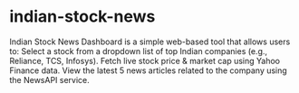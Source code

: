 # indian-stock-news
Indian Stock News Dashboard is a simple web-based tool that allows users to:  Select a stock from a dropdown list of top Indian companies (e.g., Reliance, TCS, Infosys).  Fetch live stock price &amp; market cap using Yahoo Finance data.  View the latest 5 news articles related to the company using the NewsAPI service.  
